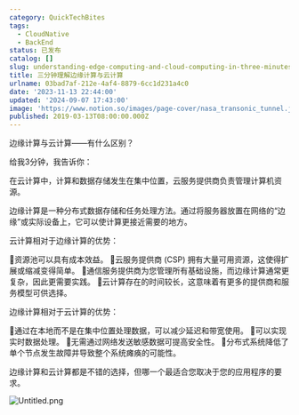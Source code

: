 ```yaml
---
category: QuickTechBites
tags:
  - CloudNative
  - BackEnd
status: 已发布
catalog: []
slug: understanding-edge-computing-and-cloud-computing-in-three-minutes
title: 三分钟理解边缘计算与云计算
urlname: 03bad7af-212e-4af4-8879-6cc1d231a4c0
date: '2023-11-13 22:44:00'
updated: '2024-09-07 17:43:00'
image: 'https://www.notion.so/images/page-cover/nasa_transonic_tunnel.jpg'
published: 2019-03-13T08:00:00.000Z
---
```


边缘计算与云计算——有什么区别？


给我3分钟，我告诉你：


在云计算中，计算和数据存储发生在集中位置，云服务提供商负责管理计算机资源。


边缘计算是一种分布式数据存储和任务处理方法。通过将服务器放置在网络的“边缘”或实际设备上，它可以使计算更接近需要的地方。


云计算相对于边缘计算的优势：


🔹资源池可以具有成本效益。
🔹云服务提供商 (CSP) 拥有大量可用资源，这使得扩展或缩减变得简单。
🔹通信服务提供商为您管理所有基础设施，而边缘计算通常更复杂，因此更需要实践。
🔹云计算存在的时间较长，这意味着有更多的提供商和服务模型可供选择。


边缘计算相对于云计算的优势：


🔸通过在本地而不是在集中位置处理数据，可以减少延迟和带宽使用。
🔸可以实现实时数据处理。
🔸无需通过网络发送敏感数据可提高安全性。
🔸分布式系统降低了单个节点发生故障并导致整个系统瘫痪的可能性。


边缘计算和云计算都是不错的选择，但哪一个最适合您取决于您的应用程序的要求。


![Untitled.png](https://prod-files-secure.s3.us-west-2.amazonaws.com/5d24fe63-e567-4804-86f9-9fdc62e13082/13581d9b-f241-4af1-9995-cb87504adaf1/Untitled.png?X-Amz-Algorithm=AWS4-HMAC-SHA256&X-Amz-Content-Sha256=UNSIGNED-PAYLOAD&X-Amz-Credential=ASIAZI2LB466UBHLIVVS%2F20250216%2Fus-west-2%2Fs3%2Faws4_request&X-Amz-Date=20250216T053602Z&X-Amz-Expires=3600&X-Amz-Security-Token=IQoJb3JpZ2luX2VjEC0aCXVzLXdlc3QtMiJHMEUCIAjkC7W%2B4PmJ1ERTczI%2F7ZTPrZhWE2c78thgjf8RP%2BzxAiEAqPoWWBApW6Q9mH3Rt3paH%2FhdzPNTSXKRkJK2Cn8yVWsq%2FwMIVhAAGgw2Mzc0MjMxODM4MDUiDB8MpzT4h9EvnJmy9ircA%2B36s1xzQSxqmIw7Y8%2BRzoBVn2JsEqy64NxasTopNLPEoDDf4ehliboiwlboCL%2Bcjra2JJN3CkjJFBVReVw16zuDpehiDQFGhj1RK0AxOsYWnTL7O7G54APvcumuwvgn9LuPcEojxQcTG06YLidlousYwa2ZDZ3KhWB01QPatDa4z%2BBcIx7w55S0mmZH6MvNzo%2B%2Bqs3lZ4S0LQlc7IQ%2ByeJ60A5xMs3BP2Lk4AYU9LpytB9KXWIu%2FHDvLwrC6RNHG8lfYnKYOuv5CgZkJZKgqs4lM5QHDC9vohUcq2F%2FMxAPL5BC7Lhx7uayNMbTU%2BKAxJgyrtiiUzD4OFRjoRdkA1dqPYVgAnRTt2HbWPs%2FU8B5sIWJYRywAkF7U2zOwDPJeOAz%2BCIDCJr9UwhPrRHAudP8t%2BoiPqr39%2FpMoBV1zQeyKqD8OwxgGcCGD8qddPpfW%2FmQXOLNj55ZY5vpaIYJ78nnwn9V0j%2FBE6DkiPwtGKglSBq62Nk4d60kWBAgNZMoS8oLK0BKW9D%2F2Gzghv5kK8U9K7Wrdey8Js8ZoSedi0BLr%2BsTYgAXowcMD%2ByNvsDw3rP4ewF6ce4BjcdMc6ZdGb3vbWoXbazLFAl6qwrYJofCTQ5fnHq%2B6m9WeLYfMM3exb0GOqUBMbwFwxUYDG3W9%2FRqHYZYYVqO23Xgv54bqfUU9n8f%2BJ4tRqgA6rbRq7PBiFW5HR52enu0Mm6pOKJQwklAEBWdVYtpOFoESBjym4nhQj0hcjxFonb%2FevKii%2FKmfjYvZttj1rDNAQzPQhdMSeZb%2FRd0w%2FSKHdVxXoDvAA1lZZgeHa4kPihs3JKIZtcVBDddyG56JlIiqfT4wf11RcaLiv92F0ZipeRI&X-Amz-Signature=5f46267b802b3ae719c251298b215fa932cd2185b41059b14b0358c37409115e&X-Amz-SignedHeaders=host&x-id=GetObject)

